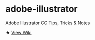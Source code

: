 # adobe-illustrator
Adobe Illustrator CC Tips, Tricks &amp; Notes

★ [View Wiki](https://github.com/bibbler/adobe-illustrator/wiki)

